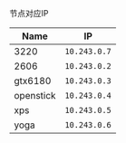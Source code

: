 节点对应IP

|Name|IP|
|---|---|
|3220|`10.243.0.7`|
|2606|`10.243.0.2`|
|gtx6180|`10.243.0.3`|
|openstick|`10.243.0.4`|
|xps|`10.243.0.5`|
|yoga|`10.243.0.6`|

